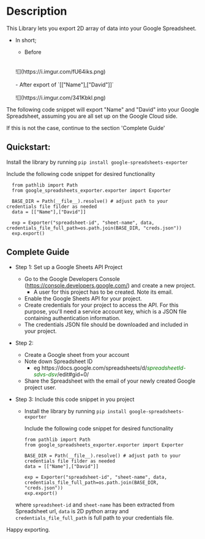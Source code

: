 # Description

This Library lets you export 2D array of data into your Google Spreadsheet.

- In short;

    - Before
    <br>
    <br>
  ![](https://i.imgur.com/fU64iks.png)
      <br>
      <br>
    - After export of `[["Name"],["David"]]`
    <br>
    <br>
  ![](https://i.imgur.com/341Kbkl.png)

The following code snippet will export "Name" and "David" into your Google Spreadsheet,
assuming you are all set up on the Google Cloud side.

If this is not the case, continue to the section 'Complete Guide'

## Quickstart:

Install the library by running
`pip install google-spreadsheets-exporter`

Include the following code snippet for desired functionality

      from pathlib import Path
      from google_spreadsheets_exporter.exporter import Exporter
        
      BASE_DIR = Path(__file__).resolve() # adjust path to your credentials file filder as needed
      data = [["Name"],["David"]]
        
      exp = Exporter("spreadsheet-id", "sheet-name", data, credentials_file_full_path=os.path.join(BASE_DIR, "creds.json"))
      exp.export()

## Complete Guide

- Step 1: Set up a Google Sheets API Project

    - Go to the Google Developers Console (https://console.developers.google.com/) and create a new project.
      - A user for this project has to be created. Note its email.
    - Enable the Google Sheets API for your project.
    - Create credentials for your project to access the API. For this purpose, you'll need a service account key, which is a JSON file containing authentication information.
    - The credentials JSON file should be downloaded and included in your project.


- Step 2: 
    - Create a Google sheet from your account
    - Note down Spreadsheet ID
      - eg https[]()://docs.google.com/spreadsheets/d/<font color="green">*spreadsheetId-sdvs-dsv*</font>/edit#gid=0/
    - Share the Spreadsheet with the email of your newly created Google project user.
  

- Step 3: Include this code snippet in you project
    - Install the library by running
      `pip install google-spreadsheets-exporter`
        
      Include the following code snippet for desired functionality
        ````
      from pathlib import Path
      from google_spreadsheets_exporter.exporter import Exporter
        
      BASE_DIR = Path(__file__).resolve() # adjust path to your credentials file filder as needed
      data = [["Name"],["David"]]
        
      exp = Exporter("spreadsheet-id", "sheet-name", data, credentials_file_full_path=os.path.join(BASE_DIR, "creds.json"))
      exp.export()

    where `spreadsheet-id` and `sheet-name` has been extracted from Spreadsheet url, `data` is 2D python array and
    `credentials_file_full_path` is full path to your credentials file.

Happy exporting.